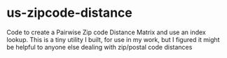 # us-zipcode-distance
Code to create a Pairwise Zip code Distance Matrix and use an index lookup. This is a tiny utility I built, for use in my work, but I figured it might be helpful to anyone else dealing with zip/postal code distances

